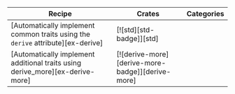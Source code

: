 | Recipe | Crates | Categories |
|---|---|---|
| [Automatically implement common traits using the `derive` attribute][ex-derive] | [![std][std-badge]][std] |  |
| [Automatically implement additional traits using derive_more][ex-derive-more] | [![derive-more][derive-more-badge]][derive-more] |  |
